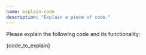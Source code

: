 ```yaml
---
name: explain-code
description: "Explain a piece of code."
---
```


Please explain the following code and its functionality:

{code_to_explain}
